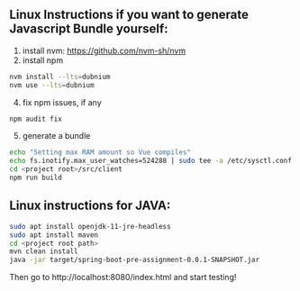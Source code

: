 ## Linux Instructions if you want to generate Javascript Bundle yourself:
1. install nvm: https://github.com/nvm-sh/nvm
3. install npm
```bash
nvm install --lts=dubnium
nvm use --lts=dubnium
```
4. fix npm issues, if any 
```bash
npm audit fix
```
5. generate a bundle
```bash
echo "Setting max RAM amount so Vue compiles"
echo fs.inotify.max_user_watches=524288 | sudo tee -a /etc/sysctl.conf && sudo sysctl -p && sudo sysctl --system
cd <project root>/src/client
npm run build
```

## Linux instructions for JAVA:
```bash
sudo apt install openjdk-11-jre-headless
sudo apt install maven
cd <project root path>
mvn clean install
java -jar target/spring-boot-pre-assignment-0.0.1-SNAPSHOT.jar
```
Then go to http://localhost:8080/index.html and start testing!
